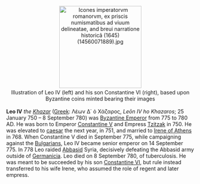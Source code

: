 <div class="photo" colspan="2" style="text-align: center; margin: 25px 0 10px;"><a class="image" href="https://en.wikipedia.org/wiki/File:Icones_imperatorvm_romanorvm,_ex_priscis_numismatibus_ad_viuum_delineatae,_and_breui_narratione_historic%C3%A2_(1645)_(14560071889).jpg"><img alt="Icones imperatorvm romanorvm, ex priscis numismatibus ad viuum delineatae, and breui narratione historicâ (1645) (14560071889).jpg" data-file-height="1986" data-file-width="1988" decoding="async" height="220" src="https://upload.wikimedia.org/wikipedia/commons/thumb/2/2e/Icones_imperatorvm_romanorvm%2C_ex_priscis_numismatibus_ad_viuum_delineatae%2C_and_breui_narratione_historic%C3%A2_%281645%29_%2814560071889%29.jpg/220px-Icones_imperatorvm_romanorvm%2C_ex_priscis_numismatibus_ad_viuum_delineatae%2C_and_breui_narratione_historic%C3%A2_%281645%29_%2814560071889%29.jpg" srcset="https://upload.wikimedia.org/wikipedia/commons/thumb/2/2e/Icones_imperatorvm_romanorvm%2C_ex_priscis_numismatibus_ad_viuum_delineatae%2C_and_breui_narratione_historic%C3%A2_%281645%29_%2814560071889%29.jpg/330px-Icones_imperatorvm_romanorvm%2C_ex_priscis_numismatibus_ad_viuum_delineatae%2C_and_breui_narratione_historic%C3%A2_%281645%29_%2814560071889%29.jpg 1.5x, //upload.wikimedia.org/wikipedia/commons/thumb/2/2e/Icones_imperatorvm_romanorvm%2C_ex_priscis_numismatibus_ad_viuum_delineatae%2C_and_breui_narratione_historic%C3%A2_%281645%29_%2814560071889%29.jpg/440px-Icones_imperatorvm_romanorvm%2C_ex_priscis_numismatibus_ad_viuum_delineatae%2C_and_breui_narratione_historic%C3%A2_%281645%29_%2814560071889%29.jpg 2x" width="220"/></a><div style="line-height:normal;padding-bottom:0.2em;padding-top:0.2em;">Illustration of Leo IV (left) and his son Constantine VI (right), based upon Byzantine coins minted bearing their images</div></div>

[comment]: # 'breakpoint'
<p><b>Leo IV</b> <i>the <a href="https://en.wikipedia.org/wiki/Khazars" title="Khazars">Khazar</a></i> (<a href="https://en.wikipedia.org/wiki/Greek_language" title="Greek language">Greek</a>: Λέων Δ΄ ὁ Χάζαρος, <i>Leōn IV ho Khazaros</i>; 25 January 750 – 8 September 780) was <a class="mw-redirect" href="https://en.wikipedia.org/wiki/List_of_Byzantine_Emperors" title="List of Byzantine Emperors">Byzantine Emperor</a> from 775 to 780 AD. He was born to Emperor <a href="https://en.wikipedia.org/wiki/Constantine_V" title="Constantine V">Constantine V</a> and Empress <a href="https://en.wikipedia.org/wiki/Tzitzak" title="Tzitzak">Tzitzak</a> in 750. He was elevated to <a href="https://en.wikipedia.org/wiki/Caesar_(title)#Byzantine_Empire" title="Caesar (title)">caesar</a> the next year, in 751, and married to <a href="https://en.wikipedia.org/wiki/Irene_of_Athens" title="Irene of Athens">Irene of Athens</a> in 768. When Constantine V died in September 775, while campaigning against the <a href="https://en.wikipedia.org/wiki/Bulgarian_Empire" title="Bulgarian Empire">Bulgarians</a>, Leo IV became senior emperor on 14 September 775. In 778 Leo raided <a class="mw-redirect" href="https://en.wikipedia.org/wiki/Abbasid" title="Abbasid">Abbasid</a> Syria, decisively defeating the Abbasid army outside of <a class="mw-redirect" href="https://en.wikipedia.org/wiki/Germanicia" title="Germanicia">Germanicia</a>. Leo died on 8 September 780, of tuberculosis. He was meant to be succeeded by his son <a href="https://en.wikipedia.org/wiki/Constantine_VI" title="Constantine VI">Constantine VI</a>, but rule instead transferred to his wife Irene, who assumed the role of regent and later empress.
</p>